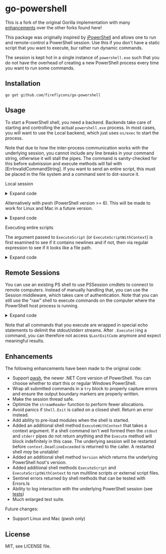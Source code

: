 # go-powershell

This is a fork of the original Gorilla implementation with many [enhancements](#enhancements) over the other forks found here!

This package was originally inspired by [jPowerShell](https://github.com/profesorfalken/jPowerShell)
and allows one to run and remote-control a PowerShell session. Use this if you
don't have a static script that you want to execute, bur rather run dynamic
commands.

The session is kept hot in a single instance of `powershell.exe` such that you do not have the overhead of creating a new PowerShell process every time you want to run some commands.

## Installation

    go get github.com/fireflycons/go-powershell

## Usage

To start a PowerShell shell, you need a backend. Backends take care of starting
and controlling the actual `powershell.exe` process. In most cases, you will want
to use the Local backend, which just uses `os/exec` to start the process.

Note that due to how the inter-process communication works with the underlying session, you cannot
include any line breaks in your command string, otherwise it will stall the pipes. The command is sanity-checked
for this before submission and execute methods will fail with [ErrInvalidCommandString].
If you want to send an entire script, this must be placed in the file system and a command sent to dot-source it.

Local session


<details>
<summary>Expand code</summary>

```go
package main

import (
    "context"
	"fmt"

	ps "github.com/fireflycons/go-powershell"
	"github.com/fireflycons/go-powershell/backend"
)

func main() {
	// choose a backend, which by default will use Windows Powershell (5.1)
	back := &backend.Local{}

	// start a local powershell process
	shell, err := ps.New(back)
	if err != nil {
		panic(err)
	}
	defer shell.Exit()

	// ... and interact with it
    // Can be a single command, or multiple chained with ;
    // Must not be multiline - see Excuting entire scripts below.
	stdout, stderr, err := shell.Execute("Get-WmiObject -Class Win32_Processor")
	if err != nil {
		panic(err)
	}

	fmt.Println(stdout)

    // ... or more safely
    ctx, cancel := context.WithTimeout(context.Background(), time.Second)
    defer cancel()

	stdout, stderr, err := shell.ExecuteWithContext(ctx, "Write-Host 'Hello world'")
	if err != nil {
		panic(err)
	}

	fmt.Println(stdout)

}
```

</details>

Alternatively with pwsh (PowerShell version >= 6). This will be made to work for Linux and Mac in a future version.

<details>
<summary>Expand code</summary>

```go
package main

import (

	ps "github.com/fireflycons/go-powershell"
	"github.com/fireflycons/go-powershell/backend"
)

func main() {
	// choose a backend, requesting pwsh
	back := &backend.Local{Version: backend.Pwsh}

	// start a local powershell process
	shell, err := ps.New(back)
	if err != nil {
		panic(err)
	}
	defer shell.Exit()
}
```

</details>

Executing entire scripts

The argument passed to `ExecuteScript` (or `ExecuteScriptWithContext`) is first examined to see if it contains newlines and if not, then via regular expression to see if it looks like a file path.

<details>
<summary>Expand code</summary>

```go
package main

import (

    "fmt"

	ps "github.com/fireflycons/go-powershell"
	"github.com/fireflycons/go-powershell/backend"
	"github.com/fireflycons/go-powershell/utils"
)

func main() {
	// choose a backend, requesting pwsh
	back := &backend.Local{}

	// start a local powershell process
	shell, err := ps.New(back)
	if err != nil {
		panic(err)
	}
	defer shell.Exit()

    // script as a string
	script := `
Write-Host "hello"
Write-Host "goodbye"
`

    sout, _, err := shell.ExecuteScript(script)

    if err != nil {
        panic(err)
    }

    fmt.Println(sout)

    // script in a file - will error if file not found
    scriptFile = "this-file-must-exist.ps1"

    sout, _, err = shell.ExecuteScript(scriptFile)

    if err != nil {
        panic(err)
    }

}
```

</details>

## Remote Sessions

You can use an existing PS shell to use PSSession cmdlets to connect to remote
computers. Instead of manually handling that, you can use the Session middleware,
which takes care of authentication. Note that you can still use the "raw" shell
to execute commands on the computer where the PowerShell host process is running.

<details>
<summary>Expand code</summary>


```go
package main

import (
	"fmt"

	ps "github.com/fireflycons/go-powershell"
	"github.com/fireflycons/go-powershell/backend"
	"github.com/fireflycons/go-powershell/middleware"
)

func main() {
	// choose a backend
	back := &backend.Local{}

	// start a local powershell process
	shell, err := ps.New(back)
	if err != nil {
		panic(err)
	}

	// prepare remote session configuration
	config := middleware.NewSessionConfig()
	config.ComputerName = "remote-pc-1"

	// create a new shell by wrapping the existing one in the session middleware
	session, err := middleware.NewSession(shell, config)
	if err != nil {
		panic(err)
	}
	defer session.Exit() // will also close the underlying ps shell!

	// everything run via the session is run on the remote machine
	stdout, stderr, err = session.Execute("Get-WmiObject -Class Win32_Processor")
	if err != nil {
		panic(err)
	}

	fmt.Println(stdout)
}
```

</details>

Note that all commands that you execute are wrapped in special echo
statements to delimit the stdout/stderr streams. After ``.Execute()``ing a command,
you can therefore not access ``$LastExitCode`` anymore and expect meaningful
results.

## Enhancements

The following enhancements have been made to the original code:

* Support [pwsh](https://github.com/PowerShell/PowerShell), the newer .NET Core version of PowerShell. You can choose whether to start this or regular Windows PowerShell.
* Wrap all submitted commands in a `try` block to properly capture errors and ensure the output boundary markers are properly written.
* Make the session thread safe.
* Optimize the `streamReader` function to perform fewer allocations.
* Avoid panics if `Shell.Exit` is called on a closed shell. Return an error instead.
* Add ability to pre-load modules when the shell is started.
* Added an additional shell method `ExecuteWithContext` that takes a context argument. If a shell command isn't well formed then the `stdout` and `stderr` pipes do not return anything and the `Execute` method will block indefinitely in this case. The underlying session will be restarted before `context.DeadlineExceeded` is returned to the caller. A restarted shell _may_ be unstable!
* Added an additional shell method `Version` which returns the underlying PowerShell host's version.
* Added additional shell methods `ExecuteScript` and `ExecuteScriptWithContext` to run multiline scripts or external script files.
* Sentinel errors returned by shell methods that can be tested with Errors.Is
* Ability to log interaction with the underlying PowerShell session (see [tests](./shell_logging_test.go))
* Much enlarged test suite.

Future changes:
* Support Linux and Mac (pwsh only)


## License

MIT, see LICENSE file.
